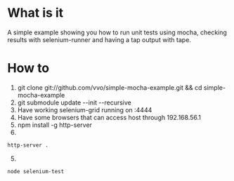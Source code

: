 # What is it

A simple example showing you how to run unit tests using mocha, checking results
with selenium-runner and having a tap output with tape.

# How to

1. git clone git://github.com/vvo/simple-mocha-example.git && cd simple-mocha-example
2. git submodule update --init --recursive
1. Have working selenium-grid running on :4444
2. Have some browsers that can access host through 192.168.56.1
3. npm install -g http-server
4.
  ```bash
  http-server .
  ```
5.
  ```bash
  node selenium-test
  ```